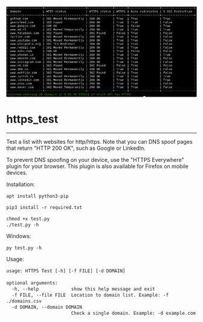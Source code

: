 ![alt text](./example.png)


# https_test

***

Test a list with websites for http/https.
Note that you can DNS spoof pages that return "HTTP 200 OK", such as Google or LinkedIn.

To prevent DNS spoofing on your device, use the "HTTPS Everywhere" plugin for your browser.
This plugin is also available for Firefox on mobile devices.


Installation:
```Shell
apt install python3-pip
```

```Shell
pip3 install -r required.txt
```

```Shell
chmod +x test.py
./test.py -h
```

Windows:
```Shell
py test.py -h
```

Usage:
```Shell
usage: HTTPS Test [-h] [-f FILE] [-d DOMAIN]

optional arguments:
  -h, --help            show this help message and exit
  -f FILE, --file FILE  Location to domain list. Example: -f ./domains.csv
  -d DOMAIN, --domain DOMAIN
                        Check a single domain. Example: -d example.com
```
